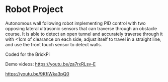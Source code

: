 # Robot Project
Autonomous wall following robot implementing PID control with two opposing lateral ultrasonic sensors that can traverse through an obstacle course. It is able to detect an open tunnel and accurately traverse through it with <1cm of clearance on each side, adjust itself to travel in a straight line, and use the front touch sensor to detect walls. 

Coded for the BrickPi

Demo videos: 
https://youtu.be/za7rxRLsv-E



https://youtu.be/9KfiWka3pQ0
